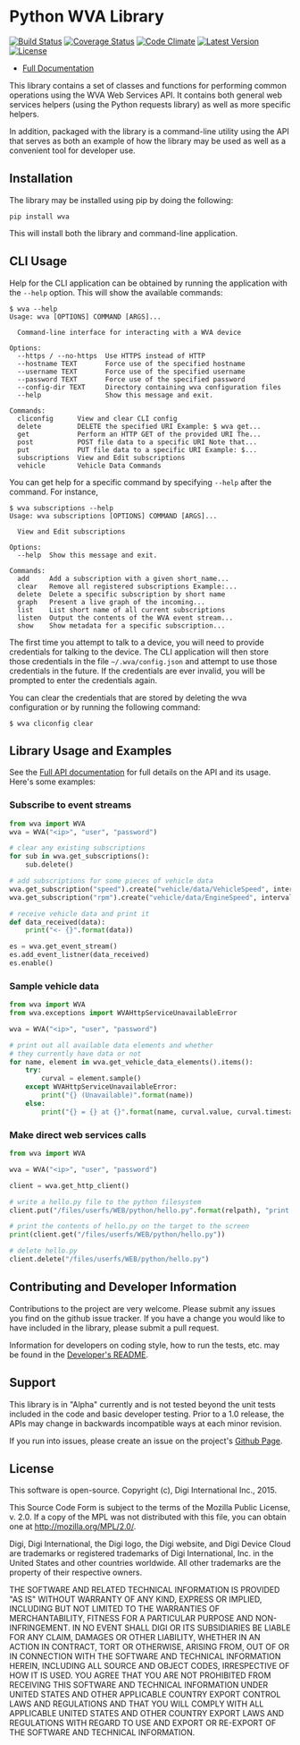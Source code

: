 Python WVA Library
==================

[![Build Status](https://img.shields.io/travis/digidotcom/python-wvalib.svg)](https://travis-ci.org/digidotcom/python-wvalib)
[![Coverage Status](https://img.shields.io/coveralls/digidotcom/python-wvalib.svg)](https://coveralls.io/r/digidotcom/python-wvalib)
[![Code Climate](https://img.shields.io/codeclimate/github/digidotcom/python-wvalib.svg)](https://codeclimate.com/github/digidotcom/python-wvalib)
[![Latest Version](https://img.shields.io/pypi/v/wva.svg)](https://pypi.python.org/pypi/wva/)
[![License](https://img.shields.io/badge/license-MPL%202.0-blue.svg)](https://github.com/digidotcom/python-wvalib/blob/master/LICENSE)

* [Full Documentation](https://digidotcom.github.io/python-wvalib)

This library contains a set of classes and functions for performing common
operations using the WVA Web Services API.  It contains both general
web services helpers (using the Python requests library) as well
as more specific helpers.

In addition, packaged with the library is a command-line utility
using the API that serves as both an example of how the library
may be used as well as a convenient tool for developer use.

Installation
------------

The library may be installed using pip by doing the following:

    pip install wva

This will install both the library and command-line application.

CLI Usage
---------

Help for the CLI application can be obtained by running the
application with the `--help` option.  This will show the available
commands:

```
$ wva --help
Usage: wva [OPTIONS] COMMAND [ARGS]...

  Command-line interface for interacting with a WVA device

Options:
  --https / --no-https  Use HTTPS instead of HTTP
  --hostname TEXT       Force use of the specified hostname
  --username TEXT       Force use of the specified username
  --password TEXT       Force use of the specified password
  --config-dir TEXT     Directory containing wva configuration files
  --help                Show this message and exit.

Commands:
  cliconfig      View and clear CLI config
  delete         DELETE the specified URI Example: $ wva get...
  get            Perform an HTTP GET of the provided URI The...
  post           POST file data to a specific URI Note that...
  put            PUT file data to a specific URI Example: $...
  subscriptions  View and Edit subscriptions
  vehicle        Vehicle Data Commands
```

You can get help for a specific command by specifying `--help` after
the command.  For instance,

```
$ wva subscriptions --help
Usage: wva subscriptions [OPTIONS] COMMAND [ARGS]...

  View and Edit subscriptions

Options:
  --help  Show this message and exit.

Commands:
  add     Add a subscription with a given short_name...
  clear   Remove all registered subscriptions Example:...
  delete  Delete a specific subscription by short name
  graph   Present a live graph of the incoming...
  list    List short name of all current subscriptions
  listen  Output the contents of the WVA event stream...
  show    Show metadata for a specific subscription...
```

The first time you attempt to talk to a device, you will need
to provide credentials for talking to the device.  The CLI
application will then store those credentials in the file
`~/.wva/config.json` and attempt to use those credentials in
the future.  If the credentials are ever invalid, you will
be prompted to enter the credentials again.

You can clear the credentials that are stored by deleting
the wva configuration or by running the following command:

```
$ wva cliconfig clear
```

Library Usage and Examples
--------------------------

See the [Full API documentation](https://digidotcom.github.io/python-wvalib) for
full details on the API and its usage.  Here's some examples:

### Subscribe to event streams

```python
from wva import WVA
wva = WVA("<ip>", "user", "password")

# clear any existing subscriptions
for sub in wva.get_subscriptions():
    sub.delete()

# add subscriptions for some pieces of vehicle data
wva.get_subscription("speed").create("vehicle/data/VehicleSpeed", interval=3)
wva.get_subscription("rpm").create("vehicle/data/EngineSpeed", interval=5)

# receive vehicle data and print it
def data_received(data):
    print("<- {}".format(data))

es = wva.get_event_stream()
es.add_event_listner(data_received)
es.enable()
```

### Sample vehicle data

```python
from wva import WVA
from wva.exceptions import WVAHttpServiceUnavailableError

wva = WVA("<ip>", "user", "password")

# print out all available data elements and whether
# they currently have data or not
for name, element in wva.get_vehicle_data_elements().items():
    try:
        curval = element.sample()
    except WVAHttpServiceUnavailableError:
        print("{} (Unavailable)".format(name))
    else:
        print("{} = {} at {}".format(name, curval.value, curval.timestamp.ctime()))
```

### Make direct web services calls

```python
from wva import WVA

wva = WVA("<ip>", "user", "password")

client = wva.get_http_client()

# write a hello.py file to the python filesystem
client.put("/files/userfs/WEB/python/hello.py".format(relpath), "print 'Hello, World!'\n")

# print the contents of hello.py on the target to the screen
print(client.get("/files/userfs/WEB/python/hello.py"))

# delete hello.py
client.delete("/files/userfs/WEB/python/hello.py")
```

Contributing and Developer Information
--------------------------------------

Contributions to the project are very welcome.  Please submit any
issues you find on the github issue tracker.  If you have a change you
would like to have included in the library, please submit a pull
request.

Information for developers on coding style, how to run the tests,
etc. may be found in the [Developer's README](README-dev.md).

Support
-------

This library is in "Alpha" currently and is not tested beyond the unit
tests included in the code and basic developer testing.  Prior to a
1.0 release, the APIs may change in backwards incompatible ways at
each minor revision.

If you run into issues, please create an issue on the project's
[Github Page](https://github.com/digidotcom/python-wvalib).

License
-------

This software is open-source. Copyright (c), Digi International Inc., 2015.

This Source Code Form is subject to the terms of the Mozilla Public License, v. 2.0.
If a copy of the MPL was not distributed with this file, you can obtain one at
http://mozilla.org/MPL/2.0/.

Digi, Digi International, the Digi logo, the Digi website, and Digi
Device Cloud are trademarks or registered trademarks of Digi
International, Inc. in the United States and other countries
worldwide. All other trademarks are the property of their respective
owners.

THE SOFTWARE AND RELATED TECHNICAL INFORMATION IS PROVIDED "AS IS"
WITHOUT WARRANTY OF ANY KIND, EXPRESS OR IMPLIED, INCLUDING BUT NOT
LIMITED TO THE WARRANTIES OF MERCHANTABILITY, FITNESS FOR A PARTICULAR
PURPOSE AND NON-INFRINGEMENT. IN NO EVENT SHALL DIGI OR ITS
SUBSIDIARIES BE LIABLE FOR ANY CLAIM, DAMAGES OR OTHER LIABILITY,
WHETHER IN AN ACTION IN CONTRACT, TORT OR OTHERWISE, ARISING FROM, OUT
OF OR IN CONNECTION WITH THE SOFTWARE AND TECHNICAL INFORMATION
HEREIN, INCLUDING ALL SOURCE AND OBJECT CODES, IRRESPECTIVE OF HOW IT
IS USED. YOU AGREE THAT YOU ARE NOT PROHIBITED FROM RECEIVING THIS
SOFTWARE AND TECHNICAL INFORMATION UNDER UNITED STATES AND OTHER
APPLICABLE COUNTRY EXPORT CONTROL LAWS AND REGULATIONS AND THAT YOU
WILL COMPLY WITH ALL APPLICABLE UNITED STATES AND OTHER COUNTRY EXPORT
LAWS AND REGULATIONS WITH REGARD TO USE AND EXPORT OR RE-EXPORT OF THE
SOFTWARE AND TECHNICAL INFORMATION.
